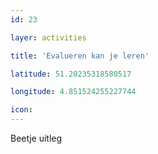 ```yaml
---
id: 23

layer: activities

title: 'Evalueren kan je leren'

latitude: 51.20235318580517

longitude: 4.851524255227744

icon:
---
```


Beetje uitleg

